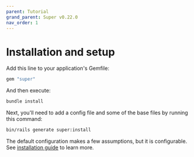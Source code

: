 ```yaml
---
parent: Tutorial
grand_parent: Super v0.22.0
nav_order: 1
---
```

# Installation and setup

Add this line to your application's Gemfile:

```ruby
gem "super"
```

And then execute:

```sh
bundle install
```

Next, you'll need to add a config file and some of the base files by running this command:

```sh
bin/rails generate super:install
```

The default configuration makes a few assumptions, but it is configurable. See [installation guide](../guides/installation_options.md) to learn more.
